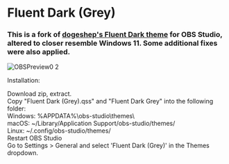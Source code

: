 # Fluent Dark (Grey)

### This is a fork of [dogeshep's Fluent Dark theme](https://obsproject.com/forum/resources/fluent-dark.1666/) for OBS Studio, altered to closer resemble Windows 11. Some additional fixes were also applied.

  

![OBSPreview0 2](https://github.com/Pigney/fluent-dark-grey/assets/34039700/1b5d6e9f-75c4-47f8-91fa-6cbae67616b6)



Installation:

Download zip, extract.\
Copy "Fluent Dark (Grey).qss" and "Fluent Dark Grey" into the following folder:\
Windows: %APPDATA%\\obs-studio\\themes\\\
macOS: ~/Library/Application Support/obs-studio/themes/\
Linux: ~/.config/obs-studio/themes/\
Restart OBS Studio\
Go to Settings > General and select 'Fluent Dark (Grey)' in the Themes dropdown.